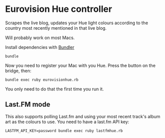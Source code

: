 Eurovision Hue controller
=========================

Scrapes the live blog, updates your Hue light colours according to the country
most recently mentioned in that live blog.

Will probably work on most Macs.

Install dependencies with [Bundler](https://bundler.io)

    bundle
    
Now you need to register your Mac with you Hue. Press the button on the
bridge, then:

    bundle exec ruby eurovisionhue.rb

You only need to do that the first time you run it.

Last.FM mode
------------

This also supports polling Last.fm and using your most recent track's album
art as the colours to use. You need to have a last.fm API key:

    LASTFM_API_KEY=password bundle exec ruby lastfmhue.rb
